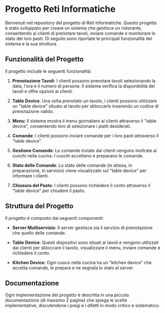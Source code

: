 # Progetto Reti Informatiche

Benvenuti nel repository del progetto di Reti Informatiche. Questo progetto è stato sviluppato per creare un sistema che gestisce un ristorante, consentendo ai clienti di prenotare tavoli, inviare comande e monitorare lo stato dei loro pasti. Di seguito sono riportate le principali funzionalità del sistema e la sua struttura.

## Funzionalità del Progetto

Il progetto include le seguenti funzionalità:

1. **Prenotazione Tavoli**: I clienti possono prenotare tavoli selezionando la data, l'ora e il numero di persone. Il sistema verifica la disponibilità dei tavoli e offre opzioni ai clienti.

2. **Table Device**: Una volta prenotato un tavolo, i clienti possono utilizzare un "table device" situato al tavolo per sbloccarlo inserendo un codice di prenotazione valido.

3. **Menu**: Il sistema mostra il menu giornaliero ai clienti attraverso il "table device", consentendo loro di selezionare i piatti desiderati.

4. **Comande**: I clienti possono inviare comande per i loro pasti attraverso il "table device". 

5. **Gestione Comande**: Le comande inviate dai clienti vengono inoltrate ai cuochi nella cucina. I cuochi accettano e preparano le comande.

6. **Stato delle Comande**: Lo stato delle comande (in attesa, in preparazione, in servizio) viene visualizzato sul "table device" per informare i clienti.

7. **Chiusura del Pasto**: I clienti possono richiedere il conto attraverso il "table device" per chiudere il pasto.

## Struttura del Progetto

Il progetto è composto dai seguenti componenti:

- **Server Multiservizio**: Il server gestisce sia il servizio di prenotazione che quello delle comande. 

- **Table Device**: Questi dispositivi sono situati ai tavoli e vengono utilizzati dai clienti per sbloccare il tavolo, visualizzare il menu, inviare comande e richiedere il conto.

- **Kitchen Device**: Ogni cuoco nella cucina ha un "kitchen device" che accetta comande, le prepara e ne segnala lo stato al server.


## Documentazione

Ogni implementazione del progetto è descritta in una piccola documentazione (di massimo 2 pagine) che spiega le scelte implementative, discutendone i pregi e i difetti in modo critico e sistematico.

